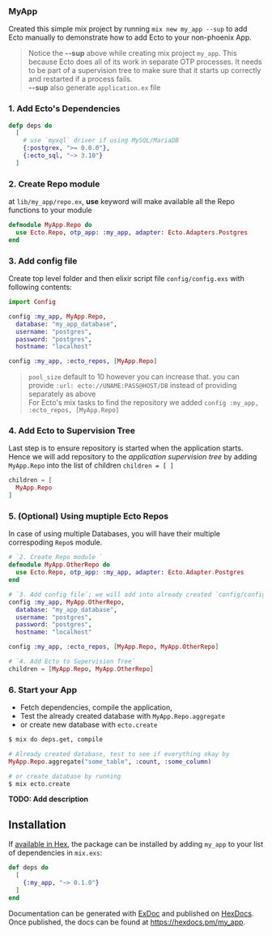 ### MyApp     
Created this simple mix project by running `mix new my_app --sup` to add Ecto manually to demonstrate how to add Ecto to your non-phoenix App.      
    
> Notice the **--sup** above while creating mix project `my_app`. This because Ecto does all of its work in separate OTP processes. It needs to be part of a supervision tree to make sure that it starts up correctly and restarted if a process fails.  
> **--sup** also generate `application.ex` file  

### 1. Add Ecto's Dependencies    
```elixir
defp deps do
  [
    # use `myxql` driver if using MySQL/MariaDB
    {:postgrex, ">= 0.0.0"},
    {:ecto_sql, "~> 3.10"}
  ]        
```     
     
### 2. Create Repo module     
at `lib/my_app/repo.ex`, **use** keyword will make available all the Repo functions to your module   
```elixir
defmodule MyApp.Repo do
  use Ecto.Repo, otp_app: :my_app, adapter: Ecto.Adapters.Postgres
end 
```    
     
### 3. Add config file     
Create top level folder and then elixir script file `config/config.exs` with following contents:         
```elixir
import Config

config :my_app, MyApp.Repo, 
  database: "my_app_database",
  username: "postgres",
  password: "postgres",
  hostname: "localhost"

config :my_app, :ecto_repos, [MyApp.Repo]
```    
> `pool_size` default to 10 however you can increase that. you can provide `:url: ecto://UNAME:PASS@HOST/DB` instead of providing separately as above    
> For Ecto's mix tasks to find the repository we added `config :my_app, :ecto_repos, [MyApp.Repo]`     
     
### 4. Add Ecto to Supervision Tree     
Last step is to ensure repository is started when the application starts. Hence we will add repository to the *application supervision tree* by adding `MyApp.Repo` into the list of children `children = [ ]`   
```elixir
children = [
  MyApp.Repo
] 
```     
     
### 5. (Optional) Using muptiple Ecto Repos     
In case of using multiple Databases, you will have their multiple correspoding `Repo`s module.     
```elixir
# `2. Create Repo module `
defmodule MyApp.OtherRepo do
  use Ecto.Repo, otp_app: :my_app, adapter: Ecto.Adapter.Postgres
end    

# `3. Add config file`; we will add into already created `config/config.exs`
config :my_app, MyApp.OtherRepo, 
  database: "my_app_database", 
  username: "postgres", 
  password: "postgres", 
  hostname: "localhost"

config :my_app, :ecto_repos, [MyApp.Repo, MyApp.OtherRepo]

# `4. Add Ecto to Supervision Tree`
children = [MyApp.Repo, MyApp.OtherRepo]
```     
    
### 6. Start your App     
- Fetch dependencies, compile the application, 
- Test the already created database with `MyApp.Repo.aggregate` 
- or create new database with `ecto.create`     
```bash
$ mix do deps.get, compile
```    
```elixir
# Already created database, test to see if everything okay by
MyApp.Repo.aggregate("some_table", :count, :some_column)  
```    
```bash
# or create database by running 
$ mix ecto.create
```




**TODO: Add description**

## Installation

If [available in Hex](https://hex.pm/docs/publish), the package can be installed
by adding `my_app` to your list of dependencies in `mix.exs`:

```elixir
def deps do
  [
    {:my_app, "~> 0.1.0"}
  ]
end
```

Documentation can be generated with [ExDoc](https://github.com/elixir-lang/ex_doc)
and published on [HexDocs](https://hexdocs.pm). Once published, the docs can
be found at <https://hexdocs.pm/my_app>.

